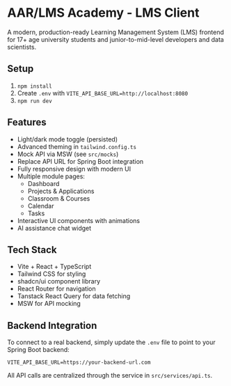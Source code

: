 # AAR/LMS Academy - LMS Client

A modern, production-ready Learning Management System (LMS) frontend for 17+ age university students and junior-to-mid-level developers and data scientists.

## Setup

1. `npm install`
2. Create `.env` with `VITE_API_BASE_URL=http://localhost:8080`
3. `npm run dev`

## Features

- Light/dark mode toggle (persisted)
- Advanced theming in `tailwind.config.ts`
- Mock API via MSW (see `src/mocks`)
- Replace API URL for Spring Boot integration
- Fully responsive design with modern UI
- Multiple module pages:
  - Dashboard
  - Projects & Applications
  - Classroom & Courses
  - Calendar
  - Tasks
- Interactive UI components with animations
- AI assistance chat widget

## Tech Stack

- Vite + React + TypeScript
- Tailwind CSS for styling
- shadcn/ui component library
- React Router for navigation
- Tanstack React Query for data fetching
- MSW for API mocking

## Backend Integration

To connect to a real backend, simply update the `.env` file to point to your Spring Boot backend:

```
VITE_API_BASE_URL=https://your-backend-url.com
```

All API calls are centralized through the service in `src/services/api.ts`.
